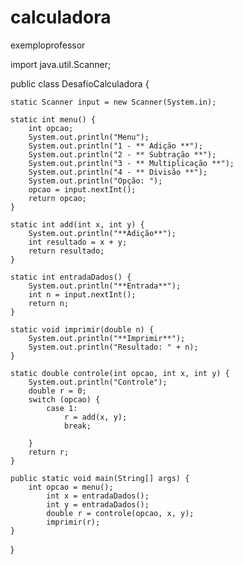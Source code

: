 # calculadora
exemploprofessor

import java.util.Scanner;

public class DesafioCalculadora {

    static Scanner input = new Scanner(System.in);

    static int menu() {
        int opcao;
        System.out.println("Menu");
        System.out.println("1 - ** Adição **");
        System.out.println("2 - ** Subtração **");
        System.out.println("3 - ** Multiplicação **");
        System.out.println("4 - ** Divisão **");
        System.out.println("Opção: ");
        opcao = input.nextInt();
        return opcao;
    }

    static int add(int x, int y) {
        System.out.println("**Adição**");
        int resultado = x + y;
        return resultado;
    }

    static int entradaDados() {
        System.out.println("**Entrada**");
        int n = input.nextInt();
        return n;
    }

    static void imprimir(double n) {
        System.out.println("**Imprimir**");
        System.out.println("Resultado: " + n);
    }

    static double controle(int opcao, int x, int y) {
        System.out.println("Controle");
        double r = 0;
        switch (opcao) {
            case 1:
                r = add(x, y);
                break;

        }
        return r;
    }

    public static void main(String[] args) {
        int opcao = menu();
            int x = entradaDados();
            int y = entradaDados();
            double r = controle(opcao, x, y);
            imprimir(r);
    }
}
